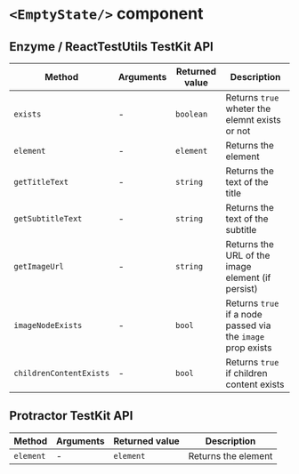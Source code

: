 # `<EmptyState/>` component

## Enzyme / ReactTestUtils TestKit API

| Method | Arguments | Returned value | Description |
|--------|-----------|----------------|-------------|
| `exists` | - | `boolean` | Returns `true` wheter the elemnt exists or not |
| `element` | - | `element` | Returns the element |
| `getTitleText` | - | `string` | Returns the text of the title |
| `getSubtitleText` | - | `string` | Returns the text of the subtitle |
| `getImageUrl` | - | `string` | Returns the URL of the image element (if persist) |
| `imageNodeExists` | - | `bool` | Returns `true` if a node passed via the `image` prop exists |
| `childrenContentExists` | - | `bool` | Returns `true` if children content exists |

## Protractor TestKit API

| Method | Arguments | Returned value | Description |
|--------|-----------|----------------|-------------|
| `element` | - | `element` | Returns the element |
